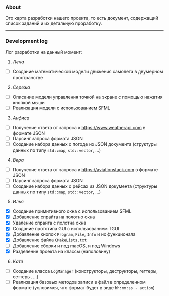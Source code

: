 ### About

Это карта разработки нашего проекта, то есть документ, содержащий список заданий и их детальную проработку.

<hr></hr>

### Development log

Лог разработки на данный момент:
1. _Лена_

- [ ] Создание математической модели движения самолета в двумерном пространстве

2. _Сережа_

- [ ] Описание модели управления точкой на экране с помощью нажатия кнопкой мыши 
- [ ] Реализация модели с использованием SFML

3. _Анфиса_
   
- [ ] Получение ответа от запроса к https://www.weatherapi.com в формате JSON
- [ ] Парсинг запроса формата JSON
- [ ] Создание набора данных о погоде из JSON документа (структуры данных по типу `std::map`, `std::vector`, ...)
  
4. _Вера_

- [ ] Получение ответа от запроса к https://aviationstack.com в формате JSON
- [ ] Парсинг запроса формата JSON
- [ ] Создание набора данных о рейсах из JSON документа (структуры данных по типу `std::map`, `std::vector`, ...)
  
5. _Илья_

- [x] Создание примитивного окна с использованием SFML
- [x] Добавление спрайта на полотно окна
- [x] Удаление спрайта с полотна окна 
- [x] Создание прототипа GUI с использованием TGUI
- [x] Добавление кнопок `Program`, `File`, `Info` и их функционала
- [x] Добавление файла `CMakeLists.txt`
- [ ] Добавление сборки и под macOS, и под Windows
- [x] Разделение проекта на классы (наполовину)
   
6. _Катя_

- [ ] Создание класса `LogManager` (конструкторы, деструкторы, геттеры, сеттеры, ...)
- [ ] Реализация базовых методов записи в файл в определенном формате (условимся, что формат будет в виде `hh:mm:ss - action`)